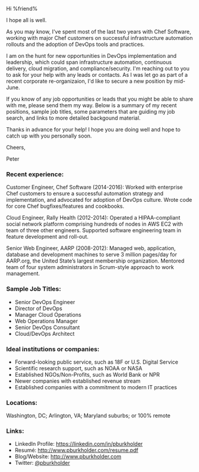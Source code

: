 Hi %friend%

I hope all is well.

As you may know, I've spent most of the last two years with Chef Software,
working with major Chef customers on successful infrastructure automation rollouts and
the adoption of DevOps tools and practices.

I am on the hunt for new opportunities in DevOps implementation and
leadership, which could span infrastructure automation,
continuous delivery, cloud migration, and compliance/security. I'm reaching out to you to ask for
your help with any leads or contacts. As I was let go as part of a recent corporate
re-organizaion, I'd like to secure a new position by mid-June.

If you know of any job opportunities or leads that you might be able to share
with me, please send them my way. Below is a summary of my recent positions,
sample job titles, some parameters that are guiding my job search, and links
to more detailed backgound material.

Thanks in advance for your help! I hope you are doing well and hope to
catch up with you personally soon.

Cheers,

Peter

### Recent experience:

Customer Engineer, Chef Software (2014-2016): Worked with enterprise Chef
customers to ensure a successful automation strategy and implementation, and
advocated for adoption of DevOps culture.  Wrote code for core Chef
bugfixes/features and cookbooks.

Cloud Engineer, Rally Health (2012-2014): Operated a HIPAA-compliant social
network platform comprising hundreds of nodes in AWS EC2 with team of three
other engineers.  Supported software engineering team in feature development and roll-out.

Senior Web Engineer, AARP (2008-2012):  Managed web, application,
database and development machines to serve 3 million pages/day for
AARP.org, the United State’s largest membership organization.
Mentored team of four system administrators in Scrum-style approach
to work management.


### Sample Job Titles:
- Senior DevOps Engineer
- Director of DevOps
- Manager Cloud Operations
- Web Operations Manager
- Senior DevOps Consultant
- Cloud/DevOps Architect

### Ideal institutions or companies:
- Forward-looking public service, such as 18F or U.S. Digital Service
- Scientific research support, such as NOAA or NASA
- Established NGOs/Non-Profits, such as World Bank or NPR
- Newer companies with established revenue stream
- Established companies with a commitment to modern IT practices

### Locations:
Washington, DC; Arlington, VA; Maryland suburbs; or 100% remote


### Links:
- LinkedIn Profile: https://linkedin.com/in/pburkholder
- Resumé: http://www.pburkholder.com/resume.pdf
- Blog/Website: http://www.pburkholder.com
- Twitter: [@pburkholder](https://twitter.com/pburkholder)
